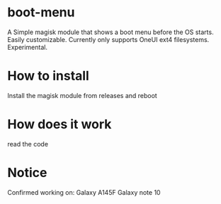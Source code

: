 # boot-menu
A Simple magisk module that shows a boot menu before the OS starts. Easily customizable. Currently only supports OneUI ext4 filesystems. Experimental.

# How to install
Install the magisk module from releases and reboot

# How does it work
read the code

# Notice
Confirmed working on:
Galaxy A145F
Galaxy note 10
